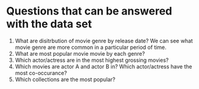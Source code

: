 # Questions that can be answered with the data set

1. What are disitrbution of movie genre by release date? We can see what movie genre are more common in a particular period of time.
2. What are most popular movie movie by each genre?
3. Which actor/actress are in the most highest grossing movies?
4. Which movies are actor A and actor B in? Which actor/actress have the most co-occurance?
5. Which collections are the most popular?
